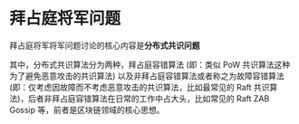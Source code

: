 # 拜占庭将军问题
拜占庭将军将军问题讨论的核心内容是**分布式共识问题**

其中，分布式共识算法分为两种，拜占庭容错算法 (即：类似 PoW 共识算法这种为了避免恶意攻击的共识算法) 以及非拜占庭容错算法或者称之为故障容错算法 (即：仅考虑因故障而不考虑恶意攻击的共识算法，比如最常见的 Raft 共识算法)，后者非拜占庭容错算法在日常的工作中占大头，比如常见的 Raft ZAB Gossip 等，前者是区块链领域的核心思想。





